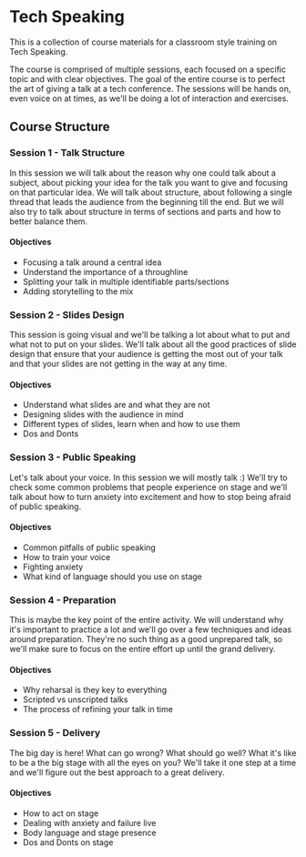 # Tech Speaking
This is a collection of course materials for a classroom style training on Tech Speaking.

The course is comprised of multiple sessions, each focused on a specific topic and with clear objectives. The goal of the entire course is to perfect the art of giving a talk at a tech conference. The sessions will be hands on, even voice on at times, as we'll be doing a lot of interaction and exercises.

## Course Structure

### Session 1 - Talk Structure
In this session we will talk about the reason why one could talk about a subject, about picking your idea for the talk you want to give and focusing on that particular idea. We will talk about structure, about following a single thread that leads the audience from the beginning till the end. But we will also try to talk about structure in terms of sections and parts and how to better balance them.

#### Objectives
* Focusing a talk around a central idea
* Understand the importance of a throughline
* Splitting your talk in multiple identifiable parts/sections
* Adding storytelling to the mix

### Session 2 - Slides Design
This session is going visual and we'll be talking a lot about what to put and what not to put on your slides. We'll talk about all the good practices of slide design that ensure that your audience is getting the most out of your talk and that your slides are not getting in the way at any time.

#### Objectives
* Understand what slides are and what they are not
* Designing slides with the audience in mind
* Different types of slides, learn when and how to use them
* Dos and Donts

### Session 3 - Public Speaking
Let's talk about your voice. In this session we will mostly talk :) We'll try to check some common problems that people experience on stage and we'll talk about how to turn anxiety into excitement and how to stop being afraid of public speaking.

#### Objectives
* Common pitfalls of public speaking
* How to train your voice
* Fighting anxiety
* What kind of language should you use on stage

### Session 4 - Preparation
This is maybe the key point of the entire activity. We will understand why it's important to practice a lot and we'll go over a few techniques and ideas around preparation. They're no such thing as a good unprepared talk, so we'll make sure to focus on the entire effort up until the grand delivery.

#### Objectives
* Why reharsal is they key to everything
* Scripted vs unscripted talks
* The process of refining your talk in time

### Session 5 - Delivery
The big day is here! What can go wrong? What should go well? What it's like to be a the big stage with all the eyes on you? We'll take it one step at a time and we'll figure out the best approach to a great delivery.

#### Objectives
* How to act on stage
* Dealing with anxiety and failure live
* Body language and stage presence
* Dos and Donts on stage
